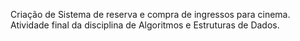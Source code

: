 Criação de Sistema de reserva e compra de ingressos para cinema.
Atividade final da disciplina de Algoritmos e Estruturas de Dados.
